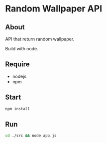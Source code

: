 # Random Wallpaper API

## About

API that return random wallpaper.

Build with node.

## Require

- nodejs
- npm

## Start

```bash
npm install
```

## Run

```bash
cd ./src && node app.js
```
